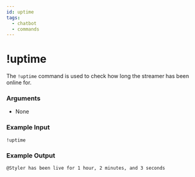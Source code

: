 ```yaml
---
id: uptime
tags:
  - chatbot
  - commands
---
```

# !uptime

The `!uptime` command is used to check how long the streamer has been online for.

### Arguments

- None

### Example Input

```
!uptime
```

### Example Output

```
@Styler has been live for 1 hour, 2 minutes, and 3 seconds
```
